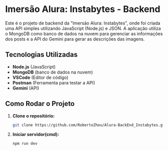 # Imersão Alura: Instabytes - Backend

Este é o projeto de backend da "Imersão Alura: Instabytes", onde foi criada uma API simples utilizando JavaScript (Node.js) e JSON. A aplicação utiliza o MongoDB como banco de dados na nuvem para gerenciar as informações dos posts e a API do Gemini para gerar as descrições das imagens.

## Tecnologias Utilizadas

- **Node.js** (JavaScript)
- **MongoDB** (banco de dados na nuvem)
- **VSCode** (Editor de código)
- **Postman** (Ferramenta para testar a API)
- **Gemini** (API)

## Como Rodar o Projeto

1. **Clone o repositório:**

   ```bash
   git clone https://github.com/RobertoZhou/Alura-BackEnd_Instabytes.git

2. **Iniciar servidor(cmd):**
   ```bash
   npm run dev
